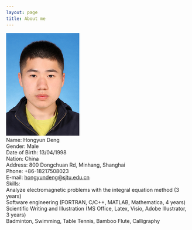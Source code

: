 ```yaml
---
layout: page
title: About me
---
```


![photo](Hongyun_Deng.png)
<br>Name: Hongyun Deng<br>
Gender: Male<br>
Date of Birth: 13/04/1998<br>
Nation: China<br>
Address: 800 Dongchuan Rd, Minhang, Shanghai<br>
Phone: +86-18217508023<br>
E-mail: hongyundeng@sjtu.edu.cn<br>
Skills:<br>
Analyze electromagnetic problems with the integral equation method (3 years)<br>
Software engineering (FORTRAN, C/C++, MATLAB, Mathematica, 4 years)<br>
Scientific Writing and Illustration (MS Office, Latex, Visio, Adobe Illustrator, 3 years) <br>
Badminton, Swimming, Table Tennis, Bamboo Flute, Calligraphy
